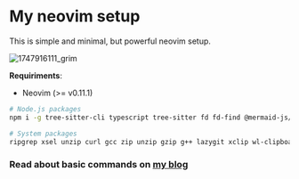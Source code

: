 # My neovim setup

This is simple and minimal, but powerful neovim setup.

![1747916111_grim](https://github.com/user-attachments/assets/7f30c855-9398-440a-b17a-47373f65056a)

**Requiriments**:

- Neovim (>= v0.11.1)

```bash
# Node.js packages
npm i -g tree-sitter-cli typescript tree-sitter fd fd-find @mermaid-js/mermaid-cli

# System packages
ripgrep xsel unzip curl gcc zip unzip gzip g++ lazygit xclip wl-clipboard rustup clang jq silicon rust-analyzer ghostscript tectonic
```

### Read about basic commands on [my blog](https://www.rxtsel.dev/en/blog/basic-commands-for-neovim/)
